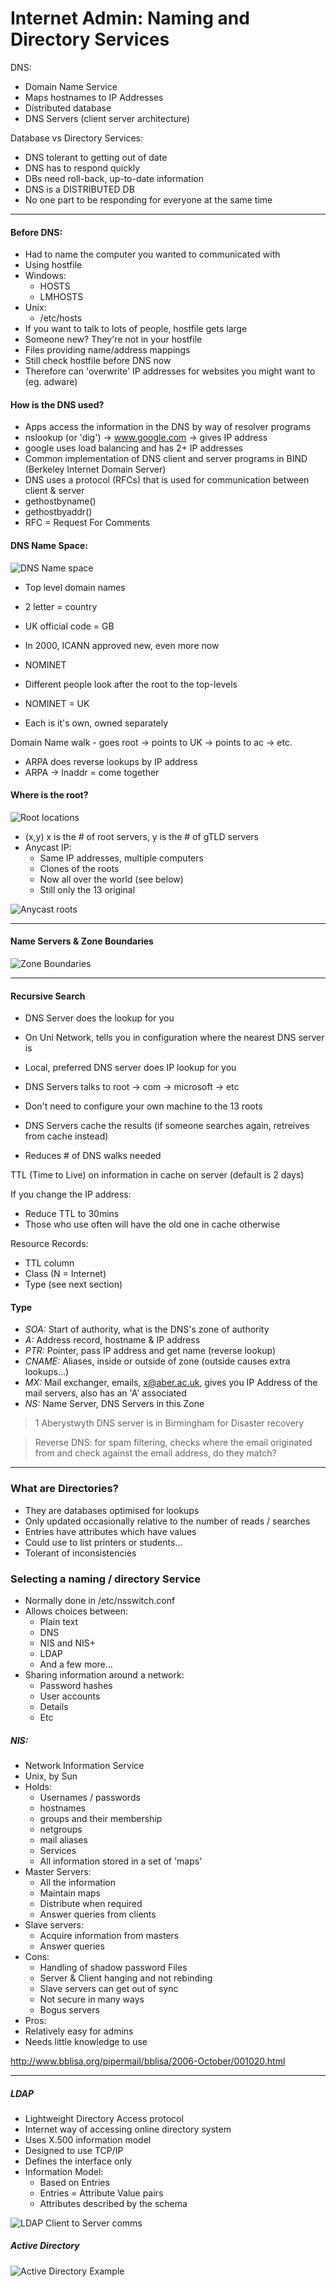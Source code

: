 Internet Admin: Naming and Directory Services
====

DNS:
* Domain Name Service
* Maps hostnames to IP Addresses
* Distributed database
* DNS Servers (client server architecture)

Database vs Directory Services:
* DNS tolerant to getting out of date
* DNS has to respond quickly
* DBs need roll-back, up-to-date information
* DNS is a DISTRIBUTED DB
* No one part to be responding for everyone at the same time

---

#### Before DNS:
* Had to name the computer you wanted to communicated with
* Using hostfile
* Windows:
  * HOSTS
  * LMHOSTS
* Unix:
  * /etc/hosts
* If you want to talk to lots of people, hostfile gets large
* Someone new? They're not in your hostfile
* Files providing name/address mappings
* Still check hostfile before DNS now
* Therefore can 'overwrite' IP addresses for websites you might want to (eg. adware)

#### How is the DNS used?
* Apps access the information in the DNS by way of resolver programs
* nslookup (or 'dig') -> www.google.com -> gives IP address
* google uses load balancing and has 2+ IP addresses
* Common implementation of DNS client and server programs in BIND (Berkeley Internet Domain Server)
* DNS uses a protocol (RFCs) that is used for communication between client & server
* gethostbyname()
* gethostbyaddr()
* RFC = Request For Comments

#### DNS Name Space:

![DNS Name space](images/DNS_Name_Space.png)

* Top level domain names
* 2 letter = country
* UK official code = GB
* In 2000, ICANN approved new, even more now
* NOMINET

* Different people look after the root to the top-levels
* NOMINET = UK
* Each is it's own, owned separately

Domain Name walk - goes root -> points to UK -> points to ac -> etc.

* ARPA does reverse lookups by IP address
* ARPA -> Inaddr = come together

#### Where is the root?

![Root locations](images/Root_Locations.png)

* (x,y) x is the # of root servers, y is the # of gTLD servers
* Anycast IP:
  * Same IP addresses, multiple computers
  * Clones of the roots
  * Now all over the world (see below)
  * Still only the 13 original

![Anycast roots](images/AnyCast_Roots.png)

---

#### Name Servers & Zone Boundaries

![Zone Boundaries](images/Boundaries.png)

---

#### Recursive Search

* DNS Server does the lookup for you
* On Uni Network, tells you in configuration where the nearest DNS server is

* Local, preferred DNS server does IP lookup for you
* DNS Servers talks to root -> com -> microsoft -> etc

* Don't need to configure your own machine to the 13 roots
* DNS Servers cache the results (if someone searches again, retreives from cache instead)
* Reduces # of DNS walks needed

TTL (Time to Live) on information in cache on server (default is 2 days)

If you change the IP address:
* Reduce TTL to 30mins
* Those who use often will have the old one in cache otherwise

Resource Records:
* TTL column
* Class (N = Internet)
* Type (see next section)

#### Type

* *SOA:* Start of authority, what is the DNS's zone of authority
* *A:* Address record, hostname & IP address
* *PTR:* Pointer, pass IP address and get name (reverse lookup)
* *CNAME:* Aliases, inside or outside of zone (outside causes extra lookups...)
* *MX:* Mail exchanger, emails, x@aber.ac.uk, gives you IP Address of the mail servers, also has an 'A' associated
* *NS:* Name Server, DNS Servers in this Zone

> 1 Aberystwyth DNS server is in Birmingham for Disaster recovery

> Reverse DNS: for spam filtering, checks where the email originated from and check against the email address, do they match?

---

### What are Directories?
* They are databases optimised for lookups
* Only updated occasionally relative to the number of reads / searches
* Entries have attributes which have values
* Could use to list printers or students...
* Tolerant of inconsistencies

### Selecting a naming / directory Service
* Normally done in /etc/nsswitch.conf
* Allows choices between:
  * Plain text
  * DNS
  * NIS and NIS+
  * LDAP
  * And a few more...
* Sharing information around a network:
  * Password hashes
  * User accounts
  * Details
  * Etc

##### NIS:
* Network Information Service
* Unix, by Sun
* Holds:
  * Usernames / passwords
  * hostnames
  * groups and their membership
  * netgroups
  * mail aliases
  * Services
  * All information stored in a set of 'maps'
* Master Servers:
  * All the information
  * Maintain maps
  * Distribute when required
  * Answer queries from clients
* Slave servers:
  * Acquire information from masters
  * Answer queries
* Cons:
  * Handling of shadow password Files
  * Server & Client hanging and not rebinding
  * Slave servers can get out of sync
  * Not secure in many ways
  * Bogus servers
* Pros:
 * Relatively easy for admins
 * Needs little knowledge to use

http://www.bblisa.org/pipermail/bblisa/2006-October/001020.html

---

##### LDAP
* Lightweight Directory Access protocol
* Internet way of accessing online directory system
* Uses X.500 information model
* Designed to use TCP/IP
* Defines the interface only
* Information Model:
  * Based on Entries
  * Entries = Attribute Value pairs
  * Attributes described by the schema

![LDAP Client to Server comms](images/LDAP-Client-to-Server.png)

##### Active Directory

![Active Directory Example](images/AD.png)
